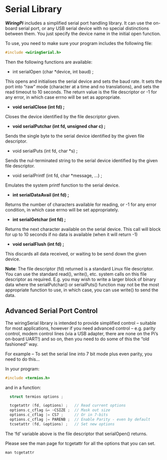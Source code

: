 # Serial Library

***WiringPi*** includes a simplified serial port handling library. It can use the on-board serial port, or any USB serial device with no special distinctions between them. You just specify the device name in the initial open function.

To use, you need to make sure your program includes the following file:

```c
#include <wiringSerial.h>
```

Then the following functions are available:

- int serialOpen (char *device, int baud) ;

This opens and initialises the serial device and sets the baud rate. It sets the port into “raw” mode (character at a time and no translations), and sets the read timeout to 10 seconds. The return value is the file descriptor or -1 for any error, in which case errno will be set as appropriate.

- **void serialClose (int fd) ;**

Closes the device identified by the file descriptor given.

- **void  serialPutchar (int fd, unsigned char c) ;**

Sends the single byte to the serial device identified by the given file descriptor.

- void  serialPuts (int fd, char *s) ;

Sends the nul-terminated string to the serial device identified by the given file descriptor.

- void  serialPrintf (int fd, char *message, …) ;

Emulates the system printf function to the serial device.

- **int   serialDataAvail (int fd) ;**

Returns the number of characters available for reading, or -1 for any error condition, in which case errno will be set appropriately.

- **int serialGetchar (int fd) ;**

Returns the next character available on the serial device. This call will block for up to 10 seconds if no data is available (when it will return -1)

- **void serialFlush (int fd) ;**

This discards all data received, or waiting to be send down the given device.

**Note**: The file descriptor (fd) returned is a standard Linux file descriptor. You can use the standard read(), write(), etc. system calls on this file descriptor as required. E.g. you may wish to write a larger block of binary data where the serialPutchar() or serialPuts() function may not be the most appropriate function to use, in which case, you can use write() to send the data.

## Advanced Serial Port Control

The wiringSerial library is intended to provide simplified control – suitable for most applications, however if you need advanced control – e.g. parity control, modem control lines (via a USB adapter, there are none on the Pi’s on-board UART!) and so on, then you need to do some of this the “old fashioned” way.

For example – To set the serial line into 7 bit mode plus even parity, you need to do this…

In your program:

```c
#include <termios.h>
```

and in a function:

```c
  struct termios options ;

  tcgetattr (fd, &options) ;   // Read current options
  options.c_cflag &= ~CSIZE ;  // Mask out size
  options.c_cflag |= CS7 ;     // Or in 7-bits
  options.c_cflag |= PARENB ;  // Enable Parity - even by default
  tcsetattr (fd, &options) ;   // Set new options
```

 The ‘fd’ variable above is the file descriptor that serialOpen() returns.

Please see the man page for tcgetattr for all the options that you can set.

```c
man tcgetattr
```